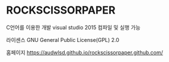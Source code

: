 # ROCKSCISSORPAPER

C언어를 이용한 개발
visual studio 2015 컴파일 및 실행 가능


라이센스
GNU General Public License(GPL) 2.0


홈페이지
https://audwlsd.github.io/rockscissorpaper.github.com/
